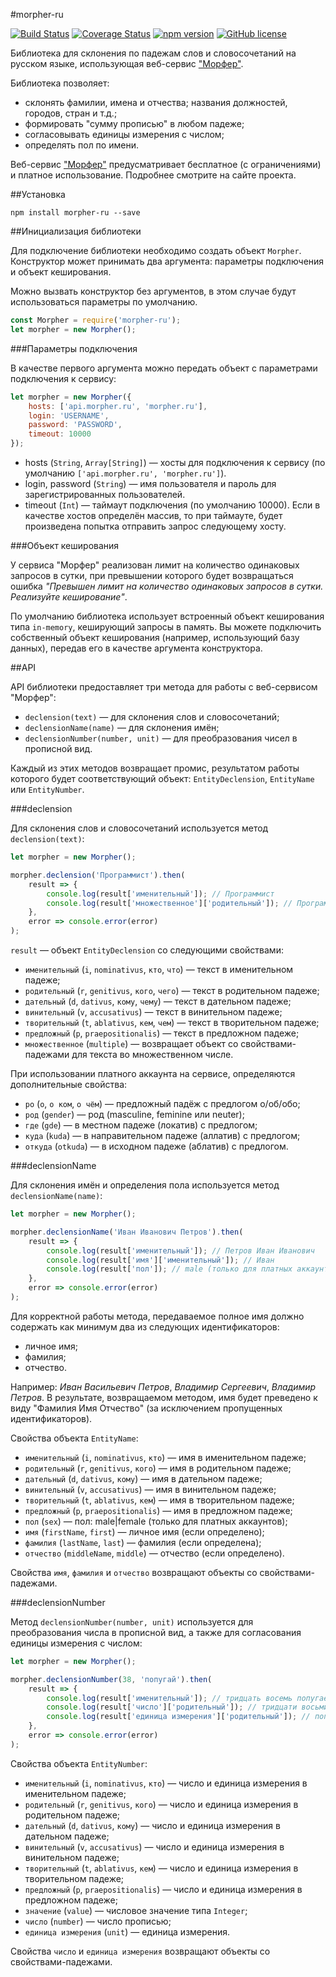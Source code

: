 #morpher-ru

[![Build Status](https://travis-ci.org/atreslesne/lib-node-morpher-ru.svg?branch=master)](https://travis-ci.org/atreslesne/lib-node-morpher-ru)
[![Coverage Status](https://coveralls.io/repos/github/atreslesne/lib-node-morpher-ru/badge.svg?branch=master)](https://coveralls.io/github/atreslesne/lib-node-morpher-ru?branch=master)
[![npm version](https://badge.fury.io/js/morpher-ru.svg)](https://badge.fury.io/js/morpher-ru)
[![GitHub license](https://img.shields.io/badge/license-MIT-blue.svg)](https://raw.githubusercontent.com/atreslesne/lib-node-morpher-ru/master/LICENSE)

Библиотека для склонения по падежам слов и словосочетаний на русском языке,
использующая веб-сервис ["Морфер"](http://morpher.ru/).

Библиотека позволяет:

* склонять фамилии, имена и отчества; названия должностей, городов, стран и т.д.;
* формировать "сумму прописью" в любом падеже;
* согласовывать единицы измерения с числом;
* определять пол по имени.

Веб-сервис ["Морфер"](http://morpher.ru/) предусматривает бесплатное (с ограничениями)
и платное использование. Подробнее смотрите на сайте проекта.

##Установка

```
npm install morpher-ru --save
```

##Инициализация библиотеки

Для подключение библиотеки необходимо создать объект `Morpher`.
Конструктор может принимать два аргумента: параметры подключения и объект кеширования.

Можно вызвать конструктор без аргументов, в этом случае будут использоваться
параметры по умолчанию.

```javascript
const Morpher = require('morpher-ru');
let morpher = new Morpher();
```

###Параметры подключения

В качестве первого аргумента можно передать объект с параметрами подключения к сервису:

```javascript
let morpher = new Morpher({
    hosts: ['api.morpher.ru', 'morpher.ru'],
    login: 'USERNAME',
    password: 'PASSWORD',
    timeout: 10000
});
```

* hosts (`String`, `Array[String]`) &mdash; хосты для подключения к сервису (по умолчанию `['api.morpher.ru', 'morpher.ru']`).
* login, password (`String`) &mdash; имя пользователя и пароль для зарегистрированных пользователей.
* timeout (`Int`) &mdash; таймаут подключения (по умолчанию 10000). Если в качестве хостов определён массив, то
при таймауте, будет произведена попытка отправить запрос следующему хосту.

###Объект кеширования

У сервиса "Морфер" реализован лимит на количество одинаковых запросов в сутки,
при превышении которого будет возвращаться ошибка *"Превышен лимит на количество
одинаковых запросов в сутки. Реализуйте кеширование"*.

По умолчанию библиотека использует встроенный объект кеширования типа `in-memory`,
кеширующий запросы в память. Вы можете подключить собственный объект кеширования
(например, использующий базу данных), передав его в качестве аргумента конструктора.

##API

API библиотеки предоставляет три метода для работы с веб-сервисом "Морфер":

* `declension(text)` &mdash; для склонения слов и словосочетаний;
* `declensionName(name)` &mdash; для склонения имён;
* `declensionNumber(number, unit)` &mdash; для преобразования чисел в прописной вид.

Каждый из этих методов возвращает промис, результатом работы которого
будет соответствующий объект: `EntityDeclension`, `EntityName` или `EntityNumber`.

###declension

Для склонения слов и словосочетаний используется метод `declension(text)`:

```javascript
let morpher = new Morpher();

morpher.declension('Программист').then(
    result => {
        console.log(result['именительный']); // Программист
        console.log(result['множественное']['родительный']); // Программистов
    },
    error => console.error(error)
);
```

`result` &mdash; объект `EntityDeclension` со следующими свойствами:

* `именительный` (`i`, `nominativus`, `кто`, `что`) &mdash; текст в именительном падеже;
* `родительный` (`r`, `genitivus`, `кого`, `чего`) &mdash; текст в родительном падеже;
* `дательный` (`d`, `dativus`, `кому`, `чему`) &mdash; текст в дательном падеже;
* `винительный` (`v`, `accusativus`) &mdash; текст в винительном падеже;
* `творительный` (`t`, `ablativus`, `кем`, `чем`) &mdash; текст в творительном падеже;
* `предложный` (`p`, `praepositionalis`) &mdash; текст в предложном падеже;
* `множественное` (`multiple`) &mdash; возвращает объект со свойствами-падежами для текста во множественном числе.

При использовании платного аккаунта на сервисе, определяются дополнительные свойства:

* `po` (`о`, `о ком`, `о чём`) &mdash; предложный падёж с предлогом о/об/обо;
* `род` (`gender`) &mdash; род (masculine, feminine или neuter);
* `где` (`gde`) &mdash; в местном падеже (локатив) с предлогом;
* `куда` (`kuda`) &mdash; в направительном падеже (аллатив) с предлогом;
* `откуда` (`otkuda`) &mdash; в исходном падеже (аблатив) с предлогом.

###declensionName

Для склонения имён и определения пола используется метод `declensionName(name)`:

```javascript
let morpher = new Morpher();

morpher.declensionName('Иван Иванович Петров').then(
    result => {
        console.log(result['именительный']); // Петров Иван Иванович
        console.log(result['имя']['именительный']); // Иван
        console.log(result['пол']); // male (только для платных аккаунтов)
    },
    error => console.error(error)
);
```

Для корректной работы метода, передаваемое полное имя должно содержать
как минимум два из следующих идентификаторов:

* личное имя;
* фамилия;
* отчество.

Например: *Иван Васильевич Петров*, *Владимир Сергеевич*, *Владимир Петров*.
В результате, возвращаемом методом, имя будет преведено к виду "Фамилия Имя Отчество"
(за исключением пропущенных идентификаторов).

Свойства объекта `EntityName`:

* `именительный` (`i`, `nominativus`, `кто`) &mdash; имя в именительном падеже;
* `родительный` (`r`, `genitivus`, `кого`) &mdash; имя в родительном падеже;
* `дательный` (`d`, `dativus`, `кому`) &mdash; имя в дательном падеже;
* `винительный` (`v`, `accusativus`) &mdash; имя в винительном падеже;
* `творительный` (`t`, `ablativus`, `кем`) &mdash; имя в творительном падеже;
* `предложный` (`p`, `praepositionalis`) &mdash; имя в предложном падеже;
* `пол` (`sex`) &mdash; пол: male|female (только для платных аккаунтов);
* `имя` (`firstName`, `first`) &mdash; личное имя (если определено);
* `фамилия` (`lastName`, `last`) &mdash; фамилия (если определена);
* `отчество` (`middleName`, `middle`) &mdash; отчество (если определено).

Свойства `имя`, `фамилия` и `отчество` возвращают объекты со свойствами-падежами.

###declensionNumber

Метод `declensionNumber(number, unit)` используется для преобразования
числа в прописной вид, а также для согласования единицы измерения с числом:

```javascript
let morpher = new Morpher();

morpher.declensionNumber(38, 'попугай').then(
    result => {
        console.log(result['именительный']); // тридцать восемь попугаев
        console.log(result['число']['родительный']); // тридцати восьми
        console.log(result['единица измерения']['родительный']); // попугаев
    },
    error => console.error(error)
);
```

Свойства объекта `EntityNumber`:

* `именительный` (`i`, `nominativus`, `кто`) &mdash; число и единица измерения в именительном падеже;
* `родительный` (`r`, `genitivus`, `кого`) &mdash; число и единица измерения в родительном падеже;
* `дательный` (`d`, `dativus`, `кому`) &mdash; число и единица измерения в дательном падеже;
* `винительный` (`v`, `accusativus`) &mdash; число и единица измерения в винительном падеже;
* `творительный` (`t`, `ablativus`, `кем`) &mdash; число и единица измерения в творительном падеже;
* `предложный` (`p`, `praepositionalis`) &mdash; число и единица измерения в предложном падеже;
* `значение` (`value`) &mdash; числовое значение типа `Integer`;
* `число` (`number`) &mdash; число прописью;
* `единица измерения` (`unit`) &mdash; единица измерения.

Свойства `число` и `единица измерения` возвращают объекты со свойствами-падежами.
